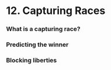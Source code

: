 # 12. Capturing Races

### What is a capturing race?

### Predicting the winner

### Blocking liberties

